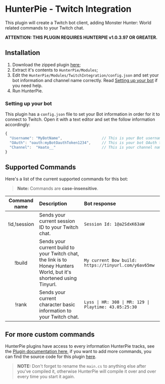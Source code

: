 # HunterPie - Twitch Integration

This plugin will create a Twitch bot client, adding Monster Hunter: World related commands to your Twitch chat.

**ATTENTION: THIS PLUGIN REQUIRES HUNTERPIE v1.0.3.97 OR GREATER.**

## Installation

1. Download the zipped plugin [here](https://cdn.discordapp.com/attachments/402557384209203200/758353714305171486/TwitchIntegration.zip);
2. Extract it's contents to `HunterPie/Modules`;
3. Edit the `HunterPie/Modules/TwitchIntegration/config.json` and set your bot information and channel name correctly. Read [Setting up your bot](#Setting-up-your-bot) if you need help.
4. Run HunterPie.

### Setting up your bot

This plugin has a `config.json` file to set your Bot information in order for it to connect to Twitch. Open it with a text editor and set the follow information accordingly:

```js
{
  "Username": "MyBotName",                  // This is your Bot username
  "OAuth": "oauth:myBotOauthToken1234",     // This is your bot OAuth token prefixed by oauth:, you can get one here: https://twitchapps.com/tmi/
  "Channel":  "Haato__"                     // This is your channel name
}
```

## Supported Commands

Here's a list of the current supported commands for this bot:

> **Note:** Commands are **case-insensitive**.

Command name | Description | Bot response
:-----------:|:--------------------------------------------------|:---------
!id,!session          | Sends your current session ID to your Twitch chat. | `Session Id: 1@a2SdxK63aW`
!build       | Sends your current build to your Twitch chat, the link is to Honey Hunters World, but it's shortened using Tinyurl. | `My current Bow build: https://tinyurl.com/y6av65mw`
!rank        | Sends your current character basic information to your Twitch chat. | `Lyss \| HR: 308 \| MR: 129 \| Playtime: 43.05:25:30`

## For more custom commands

HunterPie plugins have access to every information HunterPie tracks, see the [Plugin documentation here](https://docs.hunterpie.me/?p=Plugins/plugins.md), if you want to add more commands, you can find the source code for this plugin [here](https://github.com/Haato3o/HunterPie.Plugins/blob/master/TwitchIntegration/main.cs).

> **NOTE:** Don't forget to rename the `main.cs` to anything else after you've compiled it, otherwise HunterPie will compile it over and over every time you start it again.